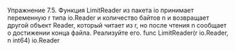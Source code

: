 Упражнение 7.5. Функция LimitReader из пакета io принимает переменную r типа io.Reader и количество байтов n и возвращает другой объект Reader, который читает из r, но после чтения n сообщает о достижении конца файла. Реализуйте его.
func LimitReader(r io.Reader, n int64) io.Reader
